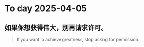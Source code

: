 
# To day 2025-04-05


## 如果你想获得伟大，别再请求许可。
> If you want to achieve greatness, stop asking for permission.

    